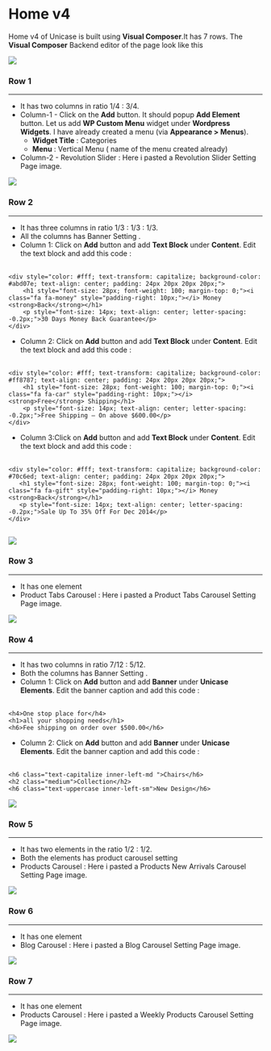 # Home v4

Home v4 of Unicase is built using **Visual Composer**.It has 7 rows. The **Visual Composer** Backend editor of the page look like this

![](http://transvelo.github.io/unicase/docs/images/home4-setting.png)

### Row 1
---
* It has two columns in ratio 1/4 : 3/4.
* Column-1 - Click on the **Add** button. It should popup **Add Element** button. Let us add **WP Custom Menu** widget under **Wordpress Widgets**. I have already created a menu (via **Appearance > Menus**).
  * **Widget Title** : Categories
  * **Menu** : Vertical Menu ( name of the menu created already)
* Column-2 - Revolution Slider : Here i pasted a Revolution Slider Setting Page image.


![](http://transvelo.github.io/unicase/docs/images/home1-revolution-setting.png)



### Row 2
---
* It has three columns in ratio 1/3 : 1/3 : 1/3.
* All the columns has Banner Setting .
* Column 1: Click on **Add** button and add **Text Block** under **Content**. Edit the text block and add this code :<br/><br/>

```
<div style="color: #fff; text-transform: capitalize; background-color: #abd07e; text-align: center; padding: 24px 20px 20px 20px;">
    <h1 style="font-size: 28px; font-weight: 100; margin-top: 0;"><i class="fa fa-money" style="padding-right: 10px;"></i> Money <strong>Back</strong></h1>
    <p style="font-size: 14px; text-align: center; letter-spacing: -0.2px;">30 Days Money Back Guarantee</p>
</div>

```

* Column 2: Click on **Add** button and add **Text Block** under **Content**. Edit the text block and add this code :<br/><br/>

```
<div style="color: #fff; text-transform: capitalize; background-color: #ff8787; text-align: center; padding: 24px 20px 20px 20px;">
    <h1 style="font-size: 28px; font-weight: 100; margin-top: 0;"><i class="fa fa-car" style="padding-right: 10px;"></i> <strong>Free</strong> Shipping</h1>
    <p style="font-size: 14px; text-align: center; letter-spacing: -0.2px;">Free Shipping – On above $600.00</p>
</div>

```
* Column 3:Click on **Add** button and add **Text Block** under **Content**. Edit the text block and add this code :<br/><br/>


 ```
<div style="color: #fff; text-transform: capitalize; background-color: #70c6ed; text-align: center; padding: 24px 20px 20px 20px;">
    <h1 style="font-size: 28px; font-weight: 100; margin-top: 0;"><i class="fa fa-gift" style="padding-right: 10px;"></i> Money <strong>Back</strong></h1>
    <p style="font-size: 14px; text-align: center; letter-spacing: -0.2px;">Sale Up To 35% Off For Dec 2014</p>
</div>


```


![](http://transvelo.github.io/unicase/docs/images/vc-banner-setting.png)

### Row 3
---
* It has one element
* Product Tabs Carousel : Here i pasted a Product Tabs Carousel Setting Page image.

![](http://transvelo.github.io/unicase/docs/images/vc-product-tab-carousel-setting.png)

### Row 4
---
* It has two columns in ratio 7/12 : 5/12.
* Both the columns has Banner Setting .
* Column 1: Click on **Add** button and add **Banner** under **Unicase Elements**. Edit the banner caption and add this code :<br/><br/>

```
<h4>One stop place for</h4>
<h1>all your shopping needs</h1>
<h6>Fee shipping on order over $500.00</h6>

```

* Column 2: Click on **Add** button and add **Banner** under **Unicase Elements**. Edit the banner caption and add this code :<br/><br/>

```
<h6 class="text-capitalize inner-left-md ">Chairs</h6>
<h2 class="medium">Collection</h2>
<h6 class="text-uppercase inner-left-sm">New Design</h6>

```

![](http://transvelo.github.io/unicase/docs/images/home4-banner-setting.png)

### Row 5
---
* It has two elements in the ratio 1/2 : 1/2.
* Both the elements has product carousel setting
* Products Carousel : Here i pasted a Products New Arrivals  Carousel Setting Page image.

![](http://transvelo.github.io/unicase/docs/images/home3-product-carousel-setting.png)


### Row 6
---
* It has one element
* Blog Carousel : Here i pasted a Blog Carousel Setting Page image.

![](http://transvelo.github.io/unicase/docs/images/vc-blog-carousel-setting.png)

### Row 7
---
* It has one element
* Products Carousel : Here i pasted a Weekly Products Carousel Setting Page image.

![](http://transvelo.github.io/unicase/docs/images/vc-weekly-product-carousel-setting.png)
